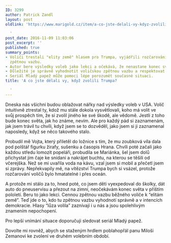 ```yaml
---
ID: 3299
author: Patrick Zandl
layout: post
oldlink: 'https://www.marigold.cz/item/a-co-jste-delali-vy-kdyz-zvolili-trumpa

  '
post_date: 2016-11-09 11:03:06
post_excerpt: ''
published: true
summary_points:
- Voliči trestali "elity země" hlasem pro Trumpa, vyjádřili rozčarování a poslali
  zpětnou vazbu.
- Autor bere výsledky voleb jako lekci a očekává, že nenastane konec světa.
- Důležité je správně vyhodnotit voličskou zpětnou vazbu a respektovat demokracii.
- Seriál Mladý papež může pomoci lépe porozumět současné situaci.
title: 'A co jste dělali vy, když zvolili Trumpa?

  '
---
```


Dneska nás všichni budou oblažovat nářky nad výsledky voleb v USA. Volič intuitivně ztrestal ty, kdož mu stále dokola vysvětlovali, koho má volit ve svůj prospěch tím, že si zvolil jiného ke své škodě, ale vědomě. Jestli z toho bude konec světa, jak ho známe, nevím. Ale pro každý pád si zaznamenám, jak jsem trávil tu chvíli, když jsem se to dozvěděl, jako jsem si ji zaznamenal naposledy, když se něco takového stalo. 

Probudil mě Vojta, který přiletěl do ložnice s tím, že mu zoubková víla dala pod polštář figurku žirafy, sušenku a časopis Hrana. Chvíli poté začali jako každou středu lomozit popeláři, probudila se Mariánka, šel jsem dolů přichystat jim čaje ke snídani a nakrájet buchtu, na kterou se těšili od včerejška. Než se mi uvařila voda na kávu, vzal jsem si mobil a přečetl jsem si zprávy. Nepřekvapily mě, na vítězství Trumpa bych si vsázel, protože rozčarování voličů bylo hmatatelné i přes oceán. 

A protože mi stálo za to, hned poté, co jsem děti vyexpedoval do školky, dát auto do pneuservisu a přezout na zimní, neočekávám konec světa v příštím pololetí. Beru to jako lekci. Cennou zpětnou vazbu běžného voliče k “elitám země”. Teď jde o to, kdo tu zpětnou vazbu vyhodnotí správně a v intencích demokracie. Hlasy “lůza volila” zaznívají i u nás a jsou spolehlivým znamením nepochopení. 

Pro lepší vnímání situace doporučuji sledovat seriál Mladý papež. 

Dovolte mi rovněž, abych se staženým hrdlem poblahopřál panu Miloši Zemanovi ke zvolení ve druhém volebním období.
